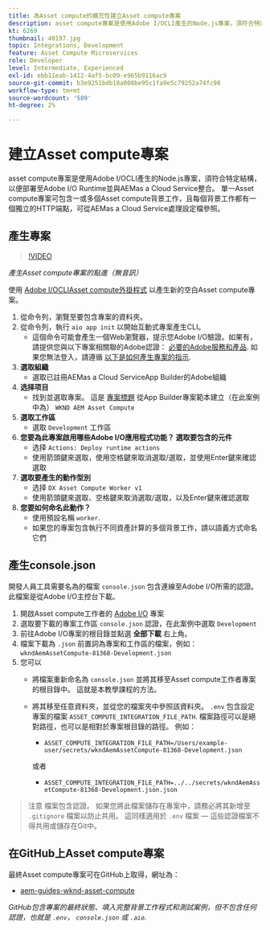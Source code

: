 ```yaml
---
title: 為Asset compute的擴充性建立Asset compute專案
description: asset compute專案是使用Adobe I/OCLI產生的Node.js專案，須符合特定結構，以便部署至Adobe I/O Runtime並與AEMas a Cloud Service整合。
kt: 6269
thumbnail: 40197.jpg
topic: Integrations, Development
feature: Asset Compute Microservices
role: Developer
level: Intermediate, Experienced
exl-id: ebb11eab-1412-4af5-bc09-e965b9116ac9
source-git-commit: b3e9251bdb18a008be95c1fa9e5c79252a74fc98
workflow-type: tm+mt
source-wordcount: '589'
ht-degree: 2%

---
```


# 建立Asset compute專案

asset compute專案是使用Adobe I/OCLI產生的Node.js專案，須符合特定結構，以便部署至Adobe I/O Runtime並與AEMas a Cloud Service整合。 單一Asset compute專案可包含一或多個Asset compute背景工作，且每個背景工作都有一個獨立的HTTP端點，可從AEMas a Cloud Service處理設定檔參照。

## 產生專案

>[!VIDEO](https://video.tv.adobe.com/v/40197?quality=12&learn=on)

_產生Asset compute專案的點進（無音訊）_

使用 [Adobe I/OCLIAsset compute外掛程式](../set-up/development-environment.md#aio-cli) 以產生新的空白Asset compute專案。

1. 從命令列，瀏覽至要包含專案的資料夾。
1. 從命令列，執行 `aio app init` 以開始互動式專案產生CLI。
   + 這個命令可能會產生一個Web瀏覽器，提示您Adobe I/O驗證。如果有，請提供您與以下專案相關聯的Adobe認證： [必要的Adobe服務和產品](../set-up/accounts-and-services.md). 如果您無法登入，請遵循 [以下是如何產生專案的指示](https://developer.adobe.com/app-builder/docs/getting_started/first_app/#42-developer-is-not-logged-in-as-enterprise-organization-user).
1. __選取組織__
   + 選取已註冊AEMas a Cloud ServiceApp Builder的Adobe組織
1. __选择项目__
   + 找到並選取專案。 這是 [專案標題](../set-up/app-builder.md) 從App Builder專案範本建立（在此案例中為） `WKND AEM Asset Compute`
1. __選取工作區__
   + 選取 `Development` 工作區
1. __您要為此專案啟用哪些Adobe I/O應用程式功能？ 選取要包含的元件__
   + 选择 `Actions: Deploy runtime actions`
   + 使用箭頭鍵來選取，使用空格鍵來取消選取/選取，並使用Enter鍵來確認選取
1. __選取要產生的動作型別__
   + 选择 `DX Asset Compute Worker v1`
   + 使用箭頭鍵來選取、空格鍵來取消選取/選取，以及Enter鍵來確認選取
1. __您要如何命名此動作？__
   + 使用預設名稱 `worker`.
   + 如果您的專案包含執行不同資產計算的多個背景工作，請以語義方式命名它們

## 產生console.json

開發人員工具需要名為的檔案 `console.json` 包含連線至Adobe I/O所需的認證。此檔案是從Adobe I/O主控台下載。

1. 開啟Asset compute工作者的 [Adobe I/O](https://console.adobe.io) 專案
1. 選取要下載的專案工作區 `console.json` 認證，在此案例中選取 `Development`
1. 前往Adobe I/O專案的根目錄並點選 __全部下載__ 右上角。
1. 檔案下載為 `.json` 前置詞為專案和工作區的檔案，例如： `wkndAemAssetCompute-81368-Development.json`
1. 您可以
   + 將檔案重新命名為 `console.json` 並將其移至Asset compute工作者專案的根目錄中。 這就是本教學課程的方法。
   + 將其移至任意資料夾，並從您的檔案夾中參照該資料夾。 `.env` 包含設定專案的檔案 `ASSET_COMPUTE_INTEGRATION_FILE_PATH`. 檔案路徑可以是絕對路徑，也可以是相對於專案根目錄的路徑。 例如：
      + `ASSET_COMPUTE_INTEGRATION_FILE_PATH=/Users/example-user/secrets/wkndAemAssetCompute-81368-Development.json`

      或者
      + `ASSET_COMPUTE_INTEGRATION_FILE_PATH=../../secrets/wkndAemAssetCompute-81368-Development.json.json`


> 注意
> 檔案包含認證。 如果您將此檔案儲存在專案中，請務必將其新增至 `.gitignore` 檔案以防止共用。 這同樣適用於 `.env` 檔案 — 這些認證檔案不得共用或儲存在Git中。

## 在GitHub上Asset compute專案

最終Asset compute專案可在GitHub上取得，網址為：

+ [aem-guides-wknd-asset-compute](https://github.com/adobe/aem-guides-wknd-asset-compute)

_GitHub包含專案的最終狀態、填入完整背景工作程式和測試案例，但不包含任何認證，也就是 `.env`， `console.json` 或 `.aio`._
